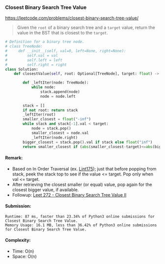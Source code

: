 ### Closest Binary Search Tree Value
https://leetcode.com/problems/closest-binary-search-tree-value/
>Given the `root` of a binary search tree and a `target` value, return the value in the BST that is closest to the `target`.
```python
# Definition for a binary tree node.
# class TreeNode:
#     def __init__(self, val=0, left=None, right=None):
#         self.val = val
#         self.left = left
#         self.right = right
class Solution:
    def closestValue(self, root: Optional[TreeNode], target: float) -> int:

        def _leftIter(node: TreeNode):
            while node:
                stack.append(node)
                node = node.left
                
        stack = []
        if not root: return stack
        _leftIter(root)
        smaller_closest = float("-inf")
        while stack and stack[-1].val < target:
            node = stack.pop()
            smaller_closest = node.val
            _leftIter(node.right)
        bigger_closest = stack.pop().val if stack else float("inf")
        return smaller_closest if (abs(smaller_closest-target)<=abs(bigger_closest-target)) else bigger_closest
```
#### Remark:
- Based on In Order Traversal (ex. [Lint175](https://github.com/chkao831/Algo_learning_notes/blob/main/DFS/LintCode_95_Validate-Binary-Search-Tree.md)); just that before popping from stack, peek the stack top to see if the value <= target. Pop only when val <= target.
- After retrieving the closest smaller (or equal) value, pop again for the closest bigger value, if available. 
- Followup: [Leet 272 - Closest Binary Search Tree Value II](https://github.com/chkao831/Algo_learning_notes/tree/main/DFS)
#### Submission:
```
Runtime: 87 ms, faster than 23.34% of Python3 online submissions for Closest Binary Search Tree Value.
Memory Usage: 16.1 MB, less than 36.42% of Python3 online submissions for Closest Binary Search Tree Value.
```
#### Complexity:
- Time: O(n)
- Space: O(n)
